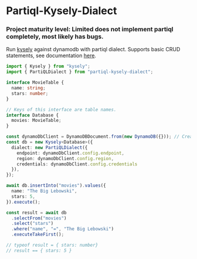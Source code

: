 # Partiql-Kysely-Dialect

### Project maturity level: **Limited** does not implement partiql completely, most likely has bugs.

Run [kysely](https://github.com/koskimas/kysely) against dynamodb with partiql dialect. Supports basic CRUD statements, see documentation [here](https://docs.aws.amazon.com/amazondynamodb/latest/developerguide/ql-reference.statements.html).

```ts
import { Kysely } from "kysely";
import { PartiQLDialect } from "partiql-kysely-dialect";

interface MovieTable {
  name: string;
  stars: number;
}

// Keys of this interface are table names.
interface Database {
  movies: MovieTable;
}

const dynamoDbClient = DynamoDBDocument.from(new DynamoDB({})); // Create a DynamoDb client like normal
const db = new Kysely<Database>({
  dialect: new PartiQLDialect({
    endpoint: dynamoDbClient.config.endpoint,
    region: dynamoDbClient.config.region,
    credentials: dynamoDbClient.config.credentials
  }),
});

await db.insertInto("movies").values({
  name: "The Big Lebowski",
  stars: 5,
}).execute();

const result = await db
  .selectFrom("movies")
  .select("stars")
  .where("name", "=", "The Big Lebowski")
  .executeTakeFirst();

// typeof result = { stars: number}
// result == { stars: 5 }
```
